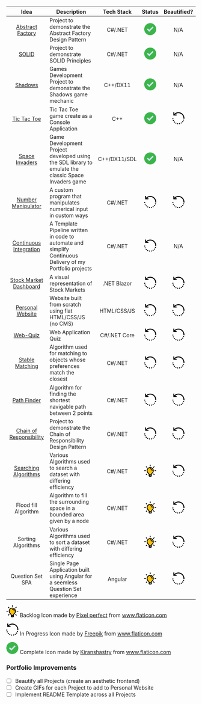 | Idea | Description | Tech Stack | Status | Beautified? |
| :--: | ----------- | :--------: | :----: | :---------: |
| [Abstract Factory](https://github.com/Ashley-Gibson/Abstract-Factory "Abstract Factory") | Project to demonstrate the Abstract Factory Design Pattern | C#/.NET | ![Complete](https://github.com/Ashley-Gibson/Portfolio-Ideas/blob/master/tick.png) | N/A |
| [SOLID](https://github.com/Ashley-Gibson/SOLID "SOLID") | Project to demonstrate SOLID Principles | C#/.NET | ![Complete](https://github.com/Ashley-Gibson/Portfolio-Ideas/blob/master/tick.png) | N/A |
| [Shadows](https://github.com/Ashley-Gibson/Shadows "Shadows") | Games Development Project to demonstrate the Shadows game mechanic | C++/DX11 | ![Complete](https://github.com/Ashley-Gibson/Portfolio-Ideas/blob/master/tick.png) | N/A |
| [Tic Tac Toe](https://github.com/Ashley-Gibson/Tic-Tac-Toe "Tic Tac Toe") | Tic Tac Toe game create as a Console Application | C++ | ![Complete](https://github.com/Ashley-Gibson/Portfolio-Ideas/blob/master/tick.png) | ![In Progress](https://github.com/Ashley-Gibson/Portfolio-Ideas/blob/master/inprogress.png) |
| [Space Invaders](https://github.com/Ashley-Gibson/Space-Invaders "Space Invaders") | Game Development Project developed using the SDL library to emulate the classic Space Invaders game | C++/DX11/SDL | ![Complete](https://github.com/Ashley-Gibson/Portfolio-Ideas/blob/master/tick.png) | N/A |
| [Number Manipulator](https://github.com/Ashley-Gibson/Number-Manipulator "Number Manipulator") | A custom program that manipulates numerical input in custom ways | C#/.NET | ![In Progress](https://github.com/Ashley-Gibson/Portfolio-Ideas/blob/master/inprogress.png) | ![In Progress](https://github.com/Ashley-Gibson/Portfolio-Ideas/blob/master/inprogress.png) |
| [Continuous Integration](https://github.com/Ashley-Gibson/Continuous-Integration "Continuous Integration") | A Template Pipeline written in code to automate and simplify Continuous Delivery of my Portfolio projects | C#/.NET | ![In Progress](https://github.com/Ashley-Gibson/Portfolio-Ideas/blob/master/inprogress.png) | N/A |
| [Stock Market Dashboard](https://github.com/Ashley-Gibson/Stock-Market-Dashboard "Stock Market Dashboard") | A visual representation of Stock Markets | .NET Blazor | ![In Progress](https://github.com/Ashley-Gibson/Portfolio-Ideas/blob/master/inprogress.png) | ![In Progress](https://github.com/Ashley-Gibson/Portfolio-Ideas/blob/master/inprogress.png) |
| [Personal Website](https://github.com/Ashley-Gibson/Personal-Website "Personal Website") | Website built from scratch using flat HTML/CSS/JS (no CMS) | HTML/CSS/JS | ![In Progress](https://github.com/Ashley-Gibson/Portfolio-Ideas/blob/master/inprogress.png) | ![In Progress](https://github.com/Ashley-Gibson/Portfolio-Ideas/blob/master/inprogress.png) |
| [Web-Quiz](https://github.com/Ashley-Gibson/Web-Quiz "Web Quiz") | Web Application Quiz | C#/.NET Core | ![In Progress](https://github.com/Ashley-Gibson/Portfolio-Ideas/blob/master/inprogress.png) | ![In Progress](https://github.com/Ashley-Gibson/Portfolio-Ideas/blob/master/inprogress.png) |
| [Stable Matching](https://github.com/Ashley-Gibson/Stable-Matching "Stable Matching") | Algorithm used for matching to objects whose preferences match the closest | C#/.NET | ![In Progress](https://github.com/Ashley-Gibson/Portfolio-Ideas/blob/master/inprogress.png) | ![In Progress](https://github.com/Ashley-Gibson/Portfolio-Ideas/blob/master/inprogress.png) |
| [Path Finder](https://github.com/Ashley-Gibson/Path-Finder "Path Finder") | Algorithm for finding the shortest navigable path between 2 points | C#/.NET | ![In Progress](https://github.com/Ashley-Gibson/Portfolio-Ideas/blob/master/inprogress.png) | ![In Progress](https://github.com/Ashley-Gibson/Portfolio-Ideas/blob/master/inprogress.png) |
| [Chain of Responsibility](https://github.com/Ashley-Gibson/Chain-Of-Responsibility "Chain of Responsibility") | Project to demonstrate the Chain of Responsibility Design Pattern | C#/.NET | ![In Progress](https://github.com/Ashley-Gibson/Portfolio-Ideas/blob/master/inprogress.png) | ![In Progress](https://github.com/Ashley-Gibson/Portfolio-Ideas/blob/master/inprogress.png) |
| [Searching Algorithms](https://github.com/Ashley-Gibson/Searching-Algorithms "Searching Algorithms") | Various Algorithms used to search a dataset with differing efficiency | C#/.NET | ![Backlog](https://github.com/Ashley-Gibson/Portfolio-Ideas/blob/master/idea.png) | ![In Progress](https://github.com/Ashley-Gibson/Portfolio-Ideas/blob/master/inprogress.png) |
| Flood fill Algorithm | Algorithm to fill the surrounding space in a bounded area given by a node | C#/.NET | ![Backlog](https://github.com/Ashley-Gibson/Portfolio-Ideas/blob/master/idea.png) | ![In Progress](https://github.com/Ashley-Gibson/Portfolio-Ideas/blob/master/inprogress.png) |
| Sorting Algorithms | Various Algorithms used to sort a dataset with differing efficiency | C#/.NET | ![Backlog](https://github.com/Ashley-Gibson/Portfolio-Ideas/blob/master/idea.png) | ![In Progress](https://github.com/Ashley-Gibson/Portfolio-Ideas/blob/master/inprogress.png) |
| Question Set SPA | Single Page Application built using Angular for a seemless Question Set experience | Angular | ![Backlog](https://github.com/Ashley-Gibson/Portfolio-Ideas/blob/master/idea.png) | ![In Progress](https://github.com/Ashley-Gibson/Portfolio-Ideas/blob/master/inprogress.png) |

![Backlog](https://github.com/Ashley-Gibson/Portfolio-Ideas/blob/master/idea.png) Backlog Icon made by <a href="https://www.flaticon.com/authors/pixel-perfect" title="Pixel perfect">Pixel perfect</a> from <a href="https://www.flaticon.com/" title="Flaticon">www.flaticon.com</a>

![In Progress](https://github.com/Ashley-Gibson/Portfolio-Ideas/blob/master/inprogress.png) In Progress Icon made by <a href="https://www.flaticon.com/authors/freepik" title="Freepik">Freepik</a> from <a href="https://www.flaticon.com/" title="Flaticon">www.flaticon.com</a>

![Complete](https://github.com/Ashley-Gibson/Portfolio-Ideas/blob/master/tick.png) Complete Icon made by <a href="https://www.flaticon.com/authors/kiranshastry" title="Kiranshastry">Kiranshastry</a> from <a href="https://www.flaticon.com/" title="Flaticon">www.flaticon.com</a>

### Portfolio Improvements
- [ ] Beautify all Projects (create an aesthetic frontend)
- [ ] Create GIFs for each Project to add to Personal Website
- [ ] Implement README Template across all Projects
